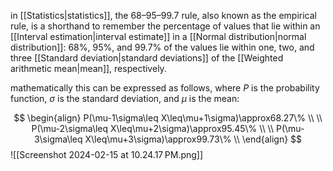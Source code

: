 in [[Statistics|statistics]], the 68–95–99.7 rule, also known as the empirical rule, is a shorthand to remember the percentage of values that lie within an [[Interval estimation|interval estimate]] in a [[Normal distribution|normal distribution]]: 68%, 95%, and 99.7% of the values lie within one, two, and three [[Standard deviation|standard deviations]] of the [[Weighted arithmetic mean|mean]], respectively.

mathematically this can be expressed as follows, where $P$ is the probability function, $\sigma$ is the standard deviation, and $\mu$ is the mean:

$$
\begin{align}
P(\mu-1\sigma\leq X\leq\mu+1\sigma)\approx68.27\% \\
\\
P(\mu-2\sigma\leq X\leq\mu+2\sigma)\approx95.45\% \\
\\
P(\mu-3\sigma\leq X\leq\mu+3\sigma)\approx99.73\% \\
\end{align}
$$
![[Screenshot 2024-02-15 at 10.24.17 PM.png]]

